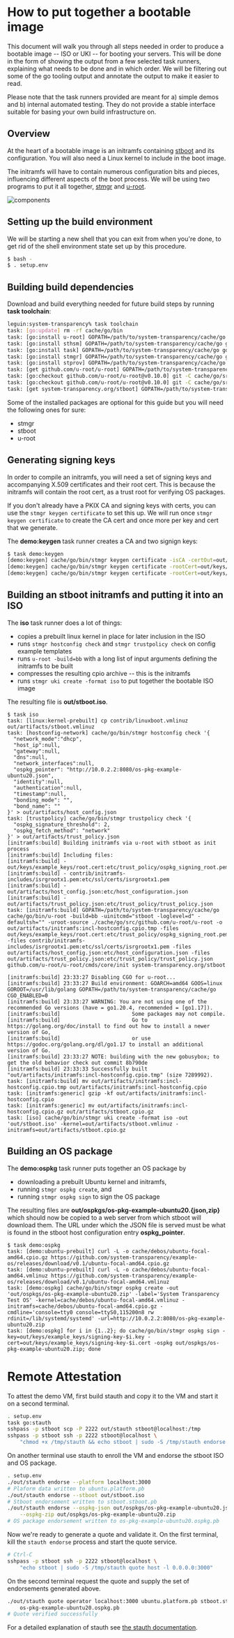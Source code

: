 # How to put together a bootable image

This document will walk you through all steps needed in order to produce a bootable image -- ISO or UKI -- for booting your servers. This will be done in the form of showing the output from a few selected task runners, explaining what needs to be done and in which order. We will be filtering out some of the go tooling output and annotate the output to make it easier to read. 

Please note that the task runners provided are meant for a) simple demos and b) internal automated testing. They do not provide a stable interface suitable for basing your own build infrastructure on.

## Overview

At the heart of a bootable image is an initramfs containing [stboot][] and its configuration. You will also need a Linux kernel to include in the boot image.

The initramfs will have to contain numerous configuration bits and pieces, influencing different aspects of the boot process. We will be using two programs to put it all together, [stmgr][] and [u-root][].

![components][]

[stboot]: https://git.glasklar.is/system-transparency/core/stboot
[stmgr]: https://git.glasklar.is/system-transparency/core/stmgr
[u-root]: https://github.com/u-root/
[components]: stboot.png "Components graph"

## Setting up the build environment

We will be starting a new shell that you can exit from when you're done, to get rid of the shell environment state set up by this procedure.


``` bash
$ bash -
$ . setup.env
```


## Building build dependencies
Download and build everything needed for future build steps by running **task toolchain**:

``` bash
leguin:system-transparency% task toolchain
task: [go:update] rm -rf cache/go/bin
task: [go:install u-root] GOPATH=/path/to/system-transparency/cache/go go install -ldflags "" github.com/u-root/u-root@v0.10.0
task: [go:install sthsm] GOPATH=/path/to/system-transparency/cache/go go install -ldflags "" git.glasklar.is/system-transparency/project/sthsm/cmd/mgmt@e428dbc
task: [go:install task] GOPATH=/path/to/system-transparency/cache/go go install -ldflags "" github.com/go-task/task/v3/cmd/task@latest
task: [go:install stmgr] GOPATH=/path/to/system-transparency/cache/go go install -ldflags "" system-transparency.org/stmgr@v0.2.0
task: [go:install stprov] GOPATH=/path/to/system-transparency/cache/go go install -ldflags "" system-transparency.org/stprov/cmd/stprov@v0.1.1
task: [get github.com/u-root/u-root] GOPATH=/path/to/system-transparency/cache/go go get -d github.com/u-root/u-root/...
task: [go:checkout github.com/u-root/u-root@v0.10.0] git -C cache/go/src/github.com/u-root/u-root fetch --quiet
task: [go:checkout github.com/u-root/u-root@v0.10.0] git -C cache/go/src/github.com/u-root/u-root checkout --quiet v0.10.0
task: [get system-transparency.org/stboot] GOPATH=/path/to/system-transparency/cache/go go get -d system-transparency.org/stboot/...
```

Some of the installed packages are optional for this guide but you will need the following ones for sure:
- stmgr
- stboot
- u-root


## Generating signing keys

In order to compile an initramfs, you will need a set of signing keys and accompanying X.509 certificates and their root cert. This is because the initramfs will contain the root cert, as a trust root for verifying OS packages.

If you don't already have a PKIX CA and signing keys with certs, you can use the `stmgr keygen certificate` to set this up.
We will run once `stmgr keygen certificate` to create the CA cert and once more per key and cert that we generate.

The **demo:keygen** task runner creates a CA and two signign keys:

``` bash
$ task demo:keygen
[demo:keygen] cache/go/bin/stmgr keygen certificate -isCA -certOut=out/keys/example_keys/root.cert -keyOut=out/keys/example_keys/root.key
[demo:keygen] cache/go/bin/stmgr keygen certificate -rootCert=out/keys/example_keys/root.cert -rootKey=out/keys/example_keys/root.key -certOut=out/keys/example_keys/signing-key-1.cert -keyOut=out/keys/example_keys/signing-key-1.key
[demo:keygen] cache/go/bin/stmgr keygen certificate -rootCert=out/keys/example_keys/root.cert -rootKey=out/keys/example_keys/root.key -certOut=out/keys/example_keys/signing-key-2.cert -keyOut=out/keys/example_keys/signing-key-2.key
```


## Building an stboot initramfs and putting it into an ISO

The **iso** task runner does a lot of things:
- copies a prebuilt linux kernel in place for later inclusion in the ISO
- runs `stmgr hostconfig check` and `stmgr trustpolicy check` on config example templates
- runs `u-root -build=bb` with a long list of input arguments defining the initramfs to be built
- compresses the resulting cpio archive -- this is the initramfs
- runs `stmgr uki create -format iso` to put together the bootable ISO image

The resulting file is **out/stboot.iso**.

```
$ task iso
task: [linux:kernel-prebuilt] cp contrib/linuxboot.vmlinuz out/artifacts/stboot.vmlinuz
task: [hostconfig-network] cache/go/bin/stmgr hostconfig check '{
  "network_mode":"dhcp",
  "host_ip":null,
  "gateway":null,
  "dns":null,
  "network_interfaces":null,
  "ospkg_pointer": "http://10.0.2.2:8080/os-pkg-example-ubuntu20.json",
  "identity":null,
  "authentication":null,
  "timestamp":null,
  "bonding_mode": "",
  "bond_name": ""
}' > out/artifacts/host_config.json
task: [trustpolicy] cache/go/bin/stmgr trustpolicy check '{
  "ospkg_signature_threshold": 2,
  "ospkg_fetch_method": "network"
}' > out/artifacts/trust_policy.json
[initramfs:build] Building initramfs via u-root with stboot as init process
[initramfs:build] Including files:
[initramfs:build] - out/keys/example_keys/root.cert:etc/trust_policy/ospkg_signing_root.pem
[initramfs:build] - contrib/initramfs-includes/isrgrootx1.pem:etc/ssl/certs/isrgrootx1.pem
[initramfs:build] - out/artifacts/host_config.json:etc/host_configuration.json
[initramfs:build] - out/artifacts/trust_policy.json:etc/trust_policy/trust_policy.json
task: [initramfs:build] GOPATH=/path/to/system-transparency/cache/go cache/go/bin/u-root -build=bb -uinitcmd="stboot -loglevel=d" -defaultsh="" -uroot-source ./cache/go/src/github.com/u-root/u-root -o out/artifacts/initramfs:incl-hostconfig.cpio.tmp -files out/keys/example_keys/root.cert:etc/trust_policy/ospkg_signing_root.pem -files contrib/initramfs-includes/isrgrootx1.pem:etc/ssl/certs/isrgrootx1.pem -files out/artifacts/host_config.json:etc/host_configuration.json -files out/artifacts/trust_policy.json:etc/trust_policy/trust_policy.json  github.com/u-root/u-root/cmds/core/init system-transparency.org/stboot

[initramfs:build] 23:33:27 Disabling CGO for u-root...
[initramfs:build] 23:33:27 Build environment: GOARCH=amd64 GOOS=linux GOROOT=/usr/lib/golang GOPATH=/path/to/system-transparency/cache/go CGO_ENABLED=0
[initramfs:build] 23:33:27 WARNING: You are not using one of the recommended Go versions (have = go1.20.4, recommended = [go1.17]).
[initramfs:build]                       Some packages may not compile.
[initramfs:build]                       Go to https://golang.org/doc/install to find out how to install a newer version of Go,
[initramfs:build]                       or use https://godoc.org/golang.org/dl/go1.17 to install an additional version of Go.
[initramfs:build] 23:33:27 NOTE: building with the new gobusybox; to get the old behavior check out commit 8b790de
[initramfs:build] 23:33:33 Successfully built "out/artifacts/initramfs:incl-hostconfig.cpio.tmp" (size 7289992).
task: [initramfs:build] mv out/artifacts/initramfs:incl-hostconfig.cpio.tmp out/artifacts/initramfs:incl-hostconfig.cpio
task: [initramfs:generic] gzip -kf out/artifacts/initramfs:incl-hostconfig.cpio
task: [initramfs:generic] mv out/artifacts/initramfs:incl-hostconfig.cpio.gz out/artifacts/stboot.cpio.gz
task: [iso] cache/go/bin/stmgr uki create -format iso -out 'out/stboot.iso' -kernel=out/artifacts/stboot.vmlinuz -initramfs=out/artifacts/stboot.cpio.gz
```

## Building an OS package

The **demo:ospkg** task runner puts together an OS package by
- downloading a prebuilt Ubuntu kernel and initramfs,
- running `stmgr ospkg create`, and
- running `stmgr ospkg sign` to sign the OS package

The resulting files are **out/ospkgs/os-pkg-example-ubuntu20.{json,zip}** which should now be copied to a web server from which stboot will download them. The URL under which the JSON file is served must be what is found in the stboot host configuration entry **ospkg_pointer**.

```
$ task demo:ospkg
task: [demo:ubuntu-prebuilt] curl -L -o cache/debos/ubuntu-focal-amd64.cpio.gz https://github.com/system-transparency/example-os/releases/download/v0.1/ubuntu-focal-amd64.cpio.gz
task: [demo:ubuntu-prebuilt] curl -L -o cache/debos/ubuntu-focal-amd64.vmlinuz https://github.com/system-transparency/example-os/releases/download/v0.1/ubuntu-focal-amd64.vmlinuz
task: [demo:ospkg] cache/go/bin/stmgr ospkg create -out 'out/ospkgs/os-pkg-example-ubuntu20.zip' -label='System Transparency Test OS' -kernel=cache/debos/ubuntu-focal-amd64.vmlinuz -initramfs=cache/debos/ubuntu-focal-amd64.cpio.gz -cmdline='console=tty0 console=ttyS0,115200n8 rw rdinit=/lib/systemd/systemd' -url=http://10.0.2.2:8080/os-pkg-example-ubuntu20.zip
task: [demo:ospkg] for i in {1..2}; do cache/go/bin/stmgr ospkg sign -key=out/keys/example_keys/signing-key-$i.key -cert=out/keys/example_keys/signing-key-$i.cert -ospkg out/ospkgs/os-pkg-example-ubuntu20.zip; done
```

# Remote Attestation

To attest the demo VM, first build stauth and copy it to the VM and start it on
a second terminal.
```bash
. setup.env
task go:stauth
sshpass -p stboot scp -P 2222 out/stauth stboot@localhost:/tmp
sshpass -p stboot ssh -p 2222 stboot@localhost \
    "chmod +x /tmp/stauth && echo stboot | sudo -S /tmp/stauth endorse --platform-server 0.0.0.0:3000"
```

On another terminal use stauth to enroll the VM and endorse the stboot ISO and
OS package.
```bash
. setup.env
./out/stauth endorse --platform localhost:3000
# Plaform data written to ubuntu.platform.pb
./out/stauth endorse --stboot out/stboot.iso
# Stboot endorsement written to stboot.stboot.pb
./out/stauth endorse --ospkg-json out/ospkgs/os-pkg-example-ubuntu20.json \
    --ospkg-zip out/ospkgs/os-pkg-example-ubuntu20.zip
# OS package endorsement written to os-pkg-example-ubuntu20.ospkg.pb
```

Now we're ready to generate a quote and validate it. On the first terminal,
kill the `stauth endorse` process and start the quote service.
```bash
# Ctrl-C
sshpass -p stboot ssh -p 2222 stboot@localhost \
    "echo stboot | sudo -S /tmp/stauth quote host -l 0.0.0.0:3000"
```

On the second terminal request the quote and supply the set of endorsements
generated above.
```bash
./out/stauth quote operator localhost:3000 ubuntu.platform.pb stboot.stboot.pb \
    os-pkg-example-ubuntu20.ospkg.pb
# Quote verified successfully
```

For a detailed explanation of stauth see [the stauth documentation](https://git.glasklar.is/system-transparency/core/stauth).
